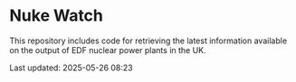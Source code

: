 # Nuke Watch

This repository includes code for retrieving the latest information available on the output of EDF nuclear power plants in the UK.

Last updated: 2025-05-26 08:23